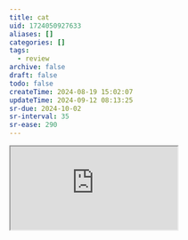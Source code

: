 ```yaml
---
title: cat
uid: 1724050927633
aliases: []
categories: []
tags:
  - review
archive: false
draft: false
todo: false
createTime: 2024-08-19 15:02:07
updateTime: 2024-09-12 08:13:25
sr-due: 2024-10-02
sr-interval: 35
sr-ease: 290
---
```


<iframe
  class="iframe_full"
  src="https://dict.youdao.com/result?word=cat&lang=en"
>
</iframe>
